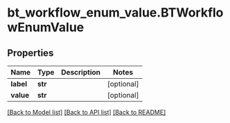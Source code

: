 # bt_workflow_enum_value.BTWorkflowEnumValue

## Properties
Name | Type | Description | Notes
------------ | ------------- | ------------- | -------------
**label** | **str** |  | [optional] 
**value** | **str** |  | [optional] 

[[Back to Model list]](../README.md#documentation-for-models) [[Back to API list]](../README.md#documentation-for-api-endpoints) [[Back to README]](../README.md)


